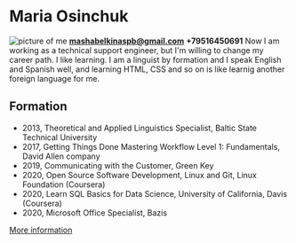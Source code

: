 # Maria Osinchuk #
![picture of me](file://580896247)
**mashabelkinaspb@gmail.com**
**+79516450691**
Now I am working as a technical support engineer, but I'm willing to change my career path. I like learning. I am a linguist by formation and I speak English and Spanish well, and learning HTML, CSS and so on is like learnig another foreign language for me. 
## Formation ##
* 2013, Theoretical and Applied Linguistics Specialist, Baltic State Technical University
* 2017, Getting Things Done Mastering Workflow Level 1: Fundamentals, David Allen company
* 2019, Communicating with the Customer, Green Key
* 2020, Open Source Software Development, Linux and Git, Linux Foundation (Coursera)
* 2020, Learn SQL Basics for Data Science, University of California, Davis (Coursera)
* 2020, Microsoft Office Specialist, Bazis

[More information](https://spb.hh.ru/resume/e76638eaff0918ec940039ed1f675943613135)